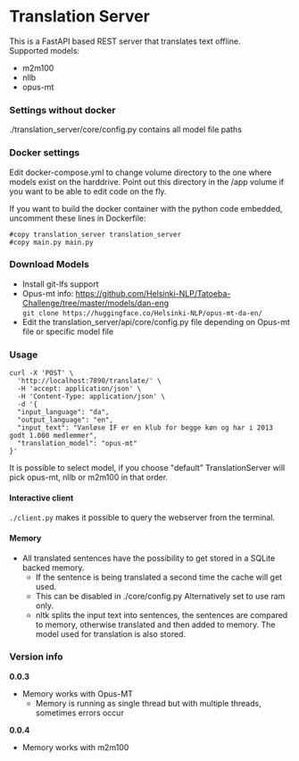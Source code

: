 # Translation Server #

This is a FastAPI based REST server that translates text offline.  
Supported models:
* m2m100
* nllb
* opus-mt



### Settings without docker ###
./translation_server/core/config.py contains all model file paths


### Docker settings ###
Edit docker-compose.yml to change volume directory to the one where models exist on the harddrive.
Point out this directory in the /app volume if you want to be able to edit code on the fly.

If you want to build the docker container with the python code embedded, uncomment these lines in Dockerfile:
``` 
#copy translation_server translation_server
#copy main.py main.py
```

### Download Models ###
* Install git-lfs support
* Opus-mt
  info: https://github.com/Helsinki-NLP/Tatoeba-Challenge/tree/master/models/dan-eng  
  `git clone https://huggingface.co/Helsinki-NLP/opus-mt-da-en/`
* Edit the translation_server/api/core/config.py file depending on Opus-mt file or specific model file 

### Usage ###
```
curl -X 'POST' \
  'http://localhost:7890/translate/' \
  -H 'accept: application/json' \
  -H 'Content-Type: application/json' \
  -d '{
  "input_language": "da",
  "output_language": "en",
  "input_text": "Vanløse IF er en klub for begge køn og har i 2013 godt 1.000 medlemmer",
  "translation_model": "opus-mt"
}'                   
```
It is possible to select model, if you choose "default" TranslationServer will pick opus-mt, nllb or m2m100 in that order.  
#### Interactive client ####
`./client.py` makes it possible to query the webserver from the terminal. 


#### Memory ####
* All translated sentences have the possibility to get stored in a SQLite backed memory.
  * If the sentence is being translated a second time the cache will get used.
  * This can be disabled in ./core/config.py Alternatively set to use ram only.
  * nltk splits the input text into sentences, the sentences are compared to memory, otherwise translated and then added to memory. The model used for translation is also stored.
  
### Version info ###
**0.0.3**  
* Memory works with Opus-MT
  * Memory is running as single thread but with multiple threads, sometimes errors occur
  
**0.0.4**  
* Memory works with m2m100
  
